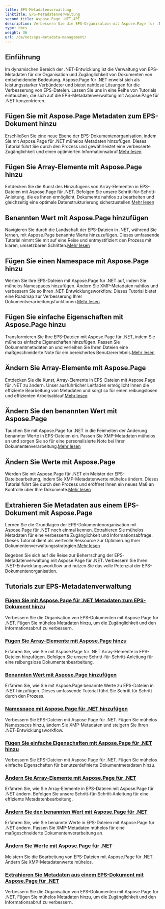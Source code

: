 ```yaml
---
title: EPS-Metadatenverwaltung
linktitle: EPS-Metadatenverwaltung
second_title: Aspose.Page .NET-API
description: Verbessern Sie die EPS-Organisation mit Aspose.Page für .NET. Fügen Sie mühelos Metadaten hinzu, um die Zugänglichkeit zu verbessern. Entdecken Sie Tutorials zur EPS-Metadatenverwaltung.
type: docs
weight: 36
url: /de/net/eps-metadata-management/
---
```


## Einführung

Im dynamischen Bereich der .NET-Entwicklung ist die Verwaltung von EPS-Metadaten für die Organisation und Zugänglichkeit von Dokumenten von entscheidender Bedeutung. Aspose.Page für .NET erweist sich als leistungsstarker Verbündeter und bietet nahtlose Lösungen für die Verbesserung von EPS-Dateien. Lassen Sie uns in eine Reihe von Tutorials eintauchen, die sich auf die EPS-Metadatenverwaltung mit Aspose.Page für .NET konzentrieren.

## Fügen Sie mit Aspose.Page Metadaten zum EPS-Dokument hinzu
Erschließen Sie eine neue Ebene der EPS-Dokumentenorganisation, indem Sie mit Aspose.Page für .NET mühelos Metadaten hinzufügen. Dieses Tutorial führt Sie durch den Prozess und gewährleistet eine verbesserte Zugänglichkeit und einen optimierten Informationsabruf.[Mehr lesen](./add-metadata-to-eps-document/)

## Fügen Sie Array-Elemente mit Aspose.Page hinzu
 Entdecken Sie die Kunst des Hinzufügens von Array-Elementen in EPS-Dateien mit Aspose.Page für .NET. Befolgen Sie unsere Schritt-für-Schritt-Anleitung, die es Ihnen ermöglicht, Dokumente nahtlos zu bearbeiten und gleichzeitig eine optimale Datenstrukturierung sicherzustellen.[Mehr lesen](./modify-eps-metadata-add-array-items/)

## Benannten Wert mit Aspose.Page hinzufügen
 Navigieren Sie durch die Landschaft der EPS-Dateien in .NET, während Sie lernen, mit Aspose.Page benannte Werte hinzuzufügen. Dieses umfassende Tutorial nimmt Sie mit auf eine Reise und entmystifiziert den Prozess mit klaren, umsetzbaren Schritten.[Mehr lesen](./modify-eps-metadata-add-named-value/)

## Fügen Sie einen Namespace mit Aspose.Page hinzu
 Werten Sie Ihre EPS-Dateien mit Aspose.Page für .NET auf, indem Sie mühelos Namespaces hinzufügen. Ändern Sie XMP-Metadaten nahtlos und verbessern Sie so Ihren .NET-Entwicklungsworkflow. Dieses Tutorial bietet eine Roadmap zur Verbesserung Ihrer Dokumentverarbeitungsfunktionen.[Mehr lesen](./modify-eps-metadata-add-namespace/)

## Fügen Sie einfache Eigenschaften mit Aspose.Page hinzu
 Transformieren Sie Ihre EPS-Dateien mit Aspose.Page für .NET, indem Sie mühelos einfache Eigenschaften hinzufügen. Passen Sie Dokumentmetadaten an und verleihen Sie Ihren Dateien eine maßgeschneiderte Note für ein bereichertes Benutzererlebnis.[Mehr lesen](./modify-eps-metadata-add-simple-properties/)

## Ändern Sie Array-Elemente mit Aspose.Page
 Entdecken Sie die Kunst, Array-Elemente in EPS-Dateien mit Aspose.Page für .NET zu ändern. Unser ausführlicher Leitfaden ermöglicht Ihnen die effiziente Bearbeitung von Metadaten und sorgt so für einen reibungslosen und effizienten Arbeitsablauf.[Mehr lesen](./modify-eps-metadata-change-array-items/)

## Ändern Sie den benannten Wert mit Aspose.Page
 Tauchen Sie mit Aspose.Page für .NET in die Feinheiten der Änderung benannter Werte in EPS-Dateien ein. Passen Sie XMP-Metadaten mühelos an und sorgen Sie so für eine personalisierte Note bei Ihrer Dokumentenverarbeitung.[Mehr lesen](./modify-eps-metadata-change-named-value/)

## Ändern Sie Werte mit Aspose.Page
 Werden Sie mit Aspose.Page für .NET ein Meister der EPS-Dateibearbeitung, indem Sie XMP-Metadatenwerte mühelos ändern. Dieses Tutorial führt Sie durch den Prozess und eröffnet Ihnen ein neues Maß an Kontrolle über Ihre Dokumente.[Mehr lesen](./modify-eps-metadata-change-values/)

## Extrahieren Sie Metadaten aus einem EPS-Dokument mit Aspose.Page
 Lernen Sie die Grundlagen der EPS-Dokumentenorganisation mit Aspose.Page für .NET noch einmal kennen. Extrahieren Sie mühelos Metadaten für eine verbesserte Zugänglichkeit und Informationsabfrage. Dieses Tutorial dient als wertvolle Ressource zur Optimierung Ihrer Dokumentenverwaltungsstrategien.[Mehr lesen](./extract-metadata-from-eps-document/)

Begeben Sie sich auf die Reise zur Beherrschung der EPS-Metadatenverwaltung mit Aspose.Page für .NET. Verbessern Sie Ihren .NET-Entwicklungsworkflow und nutzen Sie das volle Potenzial der EPS-Dokumentenorganisation.
## Tutorials zur EPS-Metadatenverwaltung
### [Fügen Sie mit Aspose.Page für .NET Metadaten zum EPS-Dokument hinzu](./add-metadata-to-eps-document/)
Verbessern Sie die Organisation von EPS-Dokumenten mit Aspose.Page für .NET. Fügen Sie mühelos Metadaten hinzu, um die Zugänglichkeit und den Informationsabruf zu verbessern.
### [Fügen Sie Array-Elemente mit Aspose.Page hinzu](./modify-eps-metadata-add-array-items/)
Erfahren Sie, wie Sie mit Aspose.Page für .NET Array-Elemente in EPS-Dateien hinzufügen. Befolgen Sie unsere Schritt-für-Schritt-Anleitung für eine reibungslose Dokumentenbearbeitung.
### [Benannten Wert mit Aspose.Page hinzufügen](./modify-eps-metadata-add-named-value/)
Erfahren Sie, wie Sie mit Aspose.Page benannte Werte zu EPS-Dateien in .NET hinzufügen. Dieses umfassende Tutorial führt Sie Schritt für Schritt durch den Prozess.
### [Namespace mit Aspose.Page für .NET hinzufügen](./modify-eps-metadata-add-namespace/)
Verbessern Sie EPS-Dateien mit Aspose.Page für .NET. Fügen Sie mühelos Namespaces hinzu, ändern Sie XMP-Metadaten und steigern Sie Ihren .NET-Entwicklungsworkflow.
### [Fügen Sie einfache Eigenschaften mit Aspose.Page für .NET hinzu](./modify-eps-metadata-add-simple-properties/)
Verbessern Sie EPS-Dateien mit Aspose.Page für .NET. Fügen Sie mühelos einfache Eigenschaften für benutzerdefinierte Dokumentmetadaten hinzu.
### [Ändern Sie Array-Elemente mit Aspose.Page für .NET](./modify-eps-metadata-change-array-items/)
Erfahren Sie, wie Sie Array-Elemente in EPS-Dateien mit Aspose.Page für .NET ändern. Befolgen Sie unsere Schritt-für-Schritt-Anleitung für eine effiziente Metadatenbearbeitung.
### [Ändern Sie den benannten Wert mit Aspose.Page für .NET](./modify-eps-metadata-change-named-value/)
Erfahren Sie, wie Sie benannte Werte in EPS-Dateien mit Aspose.Page für .NET ändern. Passen Sie XMP-Metadaten mühelos für eine maßgeschneiderte Dokumentenverarbeitung an.
### [Ändern Sie Werte mit Aspose.Page für .NET](./modify-eps-metadata-change-values/)
Meistern Sie die Bearbeitung von EPS-Dateien mit Aspose.Page für .NET. Ändern Sie XMP-Metadatenwerte mühelos.
### [Extrahieren Sie Metadaten aus einem EPS-Dokument mit Aspose.Page für .NET](./extract-metadata-from-eps-document/)
Verbessern Sie die Organisation von EPS-Dokumenten mit Aspose.Page für .NET. Fügen Sie mühelos Metadaten hinzu, um die Zugänglichkeit und den Informationsabruf zu verbessern.